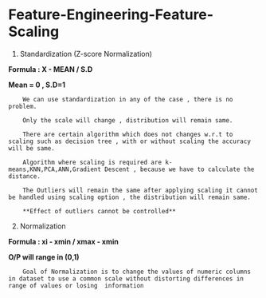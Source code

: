 # Feature-Engineering-Feature-Scaling

1. Standardization (Z-score Normalization)


**Formula :  X  - MEAN / S.D**

**Mean = 0 , S.D=1**

        We can use standardization in any of the case , there is no problem.
        
        Only the scale will change , distribution will remain same.
        
        There are certain algorithm which does not changes w.r.t to scaling such as decision tree , with or without scaling the accuracy will be same.
        
        Algorithm where scaling is required are k-means,KNN,PCA,ANN,Gradient Descent , because we have to calculate the distance.
        
        The Outliers will remain the same after applying scaling it cannot be handled using scaling option , the distribution will remain same.
        
        **Effect of outliers cannot be controlled**


2. Normalization

**Formula :  xi  - xmin  /  xmax  -  xmin**

**O/P will range in (0,1)**


        Goal of Normalization is to change the values of numeric columns in dataset to use a common scale without distorting differences in range of values or losing  information

